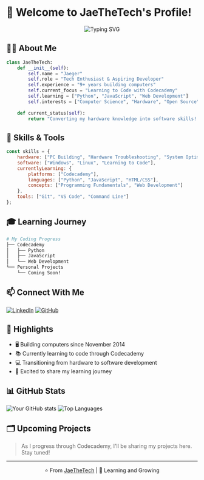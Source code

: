 # 👋 Welcome to JaeTheTech's Profile!
<div align="center">
  <img src="https://readme-typing-svg.herokuapp.com?font=Fira+Code&pause=1000&color=0969DA&center=true&width=435&lines=Tech+Enthusiast;Learning+to+Code;Building+Computers;Always+Learning" alt="Typing SVG" />
</div>

## 👨‍💻 About Me
```python
class JaeTheTech:
    def __init__(self):
        self.name = "Jaeger"
        self.role = "Tech Enthusiast & Aspiring Developer"
        self.experience = "9+ years building computers"
        self.current_focus = "Learning to Code with Codecademy"
        self.learning = ["Python", "JavaScript", "Web Development"]
        self.interests = ["Computer Science", "Hardware", "Open Source"]
        
    def current_status(self):
        return "Converting my hardware knowledge into software skills! 🚀"
```

## 🔧 Skills & Tools
```javascript
const skills = {
    hardware: ["PC Building", "Hardware Troubleshooting", "System Optimization"],
    software: ["Windows", "Linux", "Learning to Code"],
    currentlyLearning: {
        platforms: ["Codecademy"],
        languages: ["Python", "JavaScript", "HTML/CSS"],
        concepts: ["Programming Fundamentals", "Web Development"]
    },
    tools: ["Git", "VS Code", "Command Line"]
};
```

## 🎓 Learning Journey
```bash
# My Coding Progress
├── Codecademy
│   ├── Python
│   ├── JavaScript
│   └── Web Development
└── Personal Projects
    └── Coming Soon!
```

## 📫 Connect With Me
[![LinkedIn](https://img.shields.io/badge/LinkedIn-Connect-blue)](https://www.linkedin.com/in/jaegergrs/)
[![GitHub](https://img.shields.io/badge/GitHub-Follow-black)](https://github.com/JaeTheTech)

## 🌟 Highlights
- 🖥️ Building computers since November 2014
- 📚 Currently learning to code through Codecademy
- 💻 Transitioning from hardware to software development
- 🚀 Excited to share my learning journey

## 📊 GitHub Stats
![Your GitHub stats](https://github-readme-stats.vercel.app/api?username=JaeTheTech&show_icons=true&theme=transparent)
![Top Languages](https://github-readme-stats.vercel.app/api/top-langs/?username=JaeTheTech&layout=compact&theme=transparent)

## 🗂️ Upcoming Projects
> As I progress through Codecademy, I'll be sharing my projects here. Stay tuned!

---
<div align="center">
⭐️ From <a href="https://github.com/JaeTheTech">JaeTheTech</a> | 🌱 Learning and Growing
</div>
